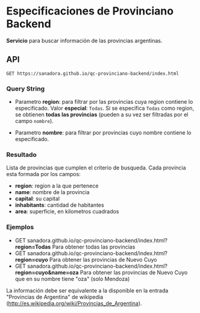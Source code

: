 # Especificaciones de Provinciano Backend

**Servicio** para buscar información de las provincias argentinas.

## API

`GET https://sanadora.github.io/qc-provinciano-backend/index.html`

### Query String

* Parametro **region**: para filtrar por las provincias cuya region contiene lo especificado.
  Valor **especial**: `Todas`. Si se especifica `Todas` como region, se obtienen **todas las provincias** (pueden a su vez ser filtradas por el campo `nombre`).
	
* Parametro **nombre**: para filtrar por provincias cuyo nombre contiene lo especificado.
	
### Resultado
	
Lista de provincias que cumplen el criterio de busqueda.
Cada provincia esta formada por los campos:

* **region**: region a la que pertenece
* **name**: nombre de la provincia
* **capital**: su capital
* **inhabitants**: cantidad de habitantes
* **area**: superficie, en kilometros cuadrados
	
### Ejemplos

* GET sanadora.github.io/qc-provinciano-backend/index.html?**region=Todas**
  Para obtener todas las provincias
* GET sanadora.github.io/qc-provinciano-backend/index.html?**region=cuyo**
  Para obtener las provincias de Nuevo Cuyo
* GET sanadora.github.io/qc-provinciano-backend/index.html?**region=cuyo&name=oza**
  Para obtener las provincias de Nuevo Cuyo que en su nombre tiene "oza" (solo Mendoza)
  
La información debe ser equivalente a la disponible en la entrada "Provincias de Argentina" de wikipedia (http://es.wikipedia.org/wiki/Provincias_de_Argentina).
	

